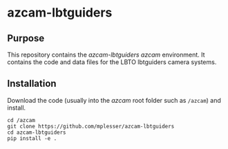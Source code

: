 # azcam-lbtguiders

## Purpose

This repository contains the *azcam-lbtguiders* *azcam* environment.  It contains the code and data files for the LBTO lbtguiders camera systems.

## Installation

Download the code (usually into the *azcam* root folder such as `/azcam`) and install.

```shell
cd /azcam
git clone https://github.com/mplesser/azcam-lbtguiders
cd azcam-lbtguiders
pip install -e .
```
